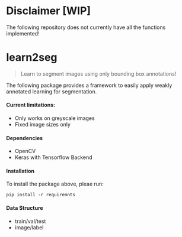 # Disclaimer [WIP]
The following repository does not currently have all the functions implemented!

# learn2seg
> Learn to segment images using only bounding box annotations!

The following package provides a framework to easily apply weakly annotated learning for segmentation.

#### Current limitations:
- Only works on greyscale images
- Fixed image sizes only

#### Dependencies

- OpenCV
- Keras with Tensorflow Backend

#### Installation
To install the package above, pleae run:
```shell
pip install -r requiremnts
```

#### Data Structure
- train/val/test
- image/label

